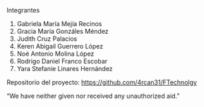 Integrantes

1.	Gabriela María Mejía Recinos
2.	Gracia María Gonzáles Méndez
3.	Judith Cruz Palacios
4.	Keren Abigail Guerrero López
5.	Noé Antonio Molina López
6.	Rodrigo Daniel Franco Escobar
7.	Yara Stefanie Linares Hernández

Repositorio del proyecto: https://github.com/4rcan31/FTechnolgy


“We have neither given nor received any unauthorized aid.”